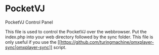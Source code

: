 PocketVJ
========

PocketVJ Control Panel


This file is used to control the PocketVJ over the webbrowser.
Put the index.php into your web directory followed by the sync folder.
This file is only useful if you use the
[[https://github.com/turingmachine/omxplayer-sync|omxplayer-sync]] script.
